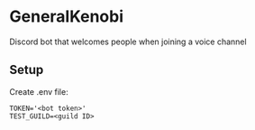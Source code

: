# GeneralKenobi
Discord bot that welcomes people when joining a voice channel

## Setup
Create .env file:
```
TOKEN='<bot token>'
TEST_GUILD=<guild ID>
```
